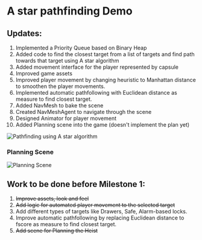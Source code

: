 
# A star pathfinding Demo
## Updates:
1. Implemented a Priority Queue based on Binary Heap
2. Added code to find the closest target from a list of targets and find path towards that target using A star algorithm
3. Added movement interface for the player represented by capsule
4. Improved game assets
5. Improved player movement by changing heuristic to Manhattan distance to smoothen the player movements.
6. Implemented automatic pathfollowing with Euclidean distance as measure to find closest target.
7. Added NavMesh to bake the scene
8. Created NavMeshAgent to navigate through the scene
9. Designed Animator for player movement
10. Added Planning scene into the game (doesn't implement the plan yet)

![Pathfinding using A star algorithm](https://github.com/prasadchelsea33/Game-AI-project---Heist/blob/astar/GIFS/pathfinding.gif)

### Planning Scene
![Planning Scene]()

## Work to be done before Milestone 1:
1. ~~Improve assets, look and feel~~
2. ~~Add logic for automated player movement to the selected target~~
3. Add different types of targets like Drawers, Safe, Alarm-based locks.
4. Improve automatic pathfollowing by replacing Euclidean distance to fscore as measure to find closest target.
5. ~~Add scene for Planning the Heist~~
